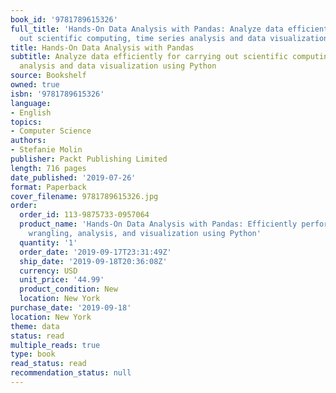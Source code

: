 ```yaml
---
book_id: '9781789615326'
full_title: 'Hands-On Data Analysis with Pandas: Analyze data efficiently for carrying
  out scientific computing, time series analysis and data visualization using Python'
title: Hands-On Data Analysis with Pandas
subtitle: Analyze data efficiently for carrying out scientific computing, time series
  analysis and data visualization using Python
source: Bookshelf
owned: true
isbn: '9781789615326'
language:
- English
topics:
- Computer Science
authors:
- Stefanie Molin
publisher: Packt Publishing Limited
length: 716 pages
date_published: '2019-07-26'
format: Paperback
cover_filename: 9781789615326.jpg
order:
  order_id: 113-9875733-0957064
  product_name: 'Hands-On Data Analysis with Pandas: Efficiently perform data collection,
    wrangling, analysis, and visualization using Python'
  quantity: '1'
  order_date: '2019-09-17T23:31:49Z'
  ship_date: '2019-09-18T20:36:08Z'
  currency: USD
  unit_price: '44.99'
  product_condition: New
  location: New York
purchase_date: '2019-09-18'
location: New York
theme: data
status: read
multiple_reads: true
type: book
read_status: read
recommendation_status: null
---
```


